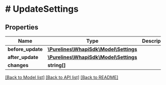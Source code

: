 # # UpdateSettings

## Properties

Name | Type | Description | Notes
------------ | ------------- | ------------- | -------------
**before_update** | [**\Purelines\WhapiSdk\Model\Settings**](Settings.md) |  |
**after_update** | [**\Purelines\WhapiSdk\Model\Settings**](Settings.md) |  |
**changes** | **string[]** |  |

[[Back to Model list]](../../README.md#models) [[Back to API list]](../../README.md#endpoints) [[Back to README]](../../README.md)
